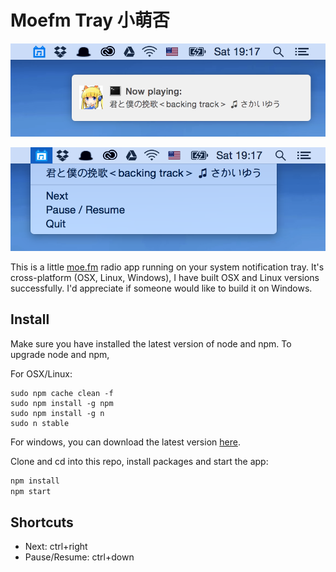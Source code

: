 # Moefm Tray 小萌否

![notify](https://github.com/kingdido999/moefm-tray/raw/master/asset/screenshots/notify.png)

![menu](https://github.com/kingdido999/moefm-tray/raw/master/asset/screenshots/menu.png)

This is a little [moe.fm](http://moe.fm/) radio app running on your system notification tray. It's cross-platform (OSX, Linux, Windows), I have built OSX and Linux versions successfully. I'd appreciate if someone would like to build it on Windows.

## Install

Make sure you have installed the latest version of node and npm. To upgrade node and npm,

For OSX/Linux:

```
sudo npm cache clean -f
sudo npm install -g npm
sudo npm install -g n
sudo n stable
```

For windows, you can download the latest version [here](https://nodejs.org/en/download/).

Clone and cd into this repo, install packages and start the app:

```bash
npm install
npm start
```

## Shortcuts

- Next: ctrl+right
- Pause/Resume: ctrl+down

